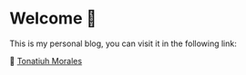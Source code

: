 # Welcome 👋  

This is my personal blog, you can visit it in the following link:  

🔗 [Tonatiuh Morales](https://tmorales.dev/blog)  